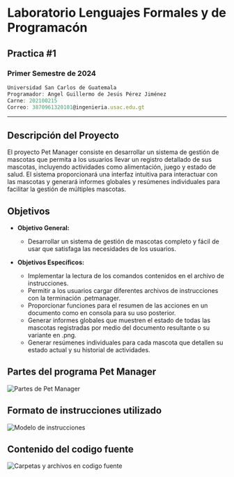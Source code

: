 # Laboratorio Lenguajes Formales y de Programacón

## Practica #1

### Primer Semestre de 2024

```js
Universidad San Carlos de Guatemala
Programador: Angel Guillermo de Jesús Pérez Jiménez 
Carne: 202100215
Correo: 3870961320101@ingenieria.usac.edu.gt
```

---

## Descripción del Proyecto

El proyecto Pet Manager consiste en desarrollar un sistema de gestión de mascotas que permita a los usuarios llevar un registro detallado de sus mascotas, incluyendo actividades como alimentación, juego y estado de salud. El sistema proporcionará una interfaz intuitiva para interactuar con las mascotas y generará informes globales y resúmenes individuales para facilitar la gestión de múltiples mascotas.

## Objetivos

* **Objetivo General:**

  * Desarrollar un sistema de gestión de mascotas completo y fácil de usar que satisfaga las necesidades de los usuarios.

* **Objetivos Específicos:**

  * Implementar la lectura de los comandos contenidos en el archivo de instrucciones.
  * Permitir a los usuarios cargar diferentes archivos de instrucciones con la terminación .petmanager.
  * Proporcionar funciones para el resumen de las acciones en un documento como en consola para su uso posterior.
  * Generar informes globales que muestren el estado de todas las mascotas registradas por medio del documento resultante o su variante en .png.
  * Generar resúmenes individuales para cada mascota que detallen su estado actual y su historial de actividades.

## Partes del programa Pet Manager

![Partes de Pet Manager](https://i.ibb.co/R66L8MP/partes-pet-manager.png)

## Formato de instrucciones utilizado

![Modelo de instrucciones](https://i.ibb.co/3kZqV9Y/Instrucciones-pet-manager.png)

## Contenido del codigo fuente

![Carpetas y archivos en codigo fuente](https://i.ibb.co/LdDSZW0/patmenager.png)
